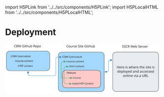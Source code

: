 import H5PLink from '../../src/components/H5PLink';
import H5PLocalHTML from '../../src/components/H5PLocalHTML';

# Deployment

![Diagram](../images/diagram.svg 'Diagram')

<H5PLocalHTML 
contentId="hotspot"
title="Hot Spot"
/>
<H5PLocalHTML 
contentId="multiplechoice"
title="Multiple Choice"
/>

<H5PLink
src="https://testing-oicr.h5p.com/content/1292411552878674258/embed"
height="500px"
title="Interactive Content"
/>

<H5PLink
  src="https://testing-oicr.h5p.com/content/1292413201128160028/embed"
  height="500px"
  title="Interactive Content"
/>
<H5PLink
  src="https://testing-oicr.h5p.com/content/1292413203664716658/embed"
  height="500px"
  title="Interactive Content"
/>
<H5PLink
  src="https://testing-oicr.h5p.com/content/1292413519615786418/embed"
  height="500px"
  title="Interactive Content"
/>